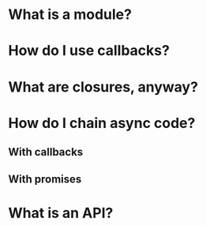 # What is a module?

# How do I use callbacks?

# What are closures, anyway?

# How do I chain async code?

## With callbacks

## With promises

# What is an API?
